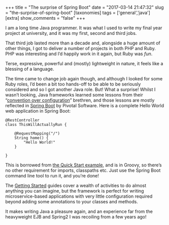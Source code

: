 +++
title = "The surprise of Spring Boot"
date = "2017-03-14 21:47:32"
slug = "the-surprise-of-spring-boot"
[taxonomies]
tags = ['general','java']
[extra]
show_comments = "false"
+++

I am a long time Java programmer. It was what I used to write my final year project at university, and it was my first, second and third jobs.

That third job lasted more than a decade and, alongside a huge amount of other things, I got to deliver a number of projects in both PHP and Ruby. PHP was interesting and I’d happily work in it again, but Ruby was *fun*.

Terse, expressive, powerful and (mostly) lightweight in nature, it feels like a blessing of a language.

The time came to change job again though, and although I looked for some Ruby roles, I’d been a bit too hands-off to be able to be seriously considered and so I got another Java role. But! What a surprise! Whilst I wasn’t looking, Java frameworks learned some lessons from their “[convention over configuration](https://en.wikipedia.org/wiki/Convention_over_configuration)” brethren, and those lessons are mostly reflected in [Spring Boot](https://projects.spring.io/spring-boot/) by Pivotal Software. Here is a complete Hello World web application in Spring Boot:

```
@RestController
class ThisWillActuallyRun {

    @RequestMapping("/")
    String home() {
        "Hello World!"
    }

}
```

This is borrowed from [the Quick Start example](http://docs.spring.io/spring-boot/docs/current-SNAPSHOT/reference/htmlsingle/#getting-started-cli-example), and is in Groovy, so there’s no other requirement for imports, classpaths etc. Just use the Spring Boot command line tool to run it, and you’re done!

The [Getting Started](https://spring.io/guides#gs) guides cover a wealth of activities to do almost anything you can imagine, but the framework is perfect for writing microservice-based applications with very little configuration required beyond adding some annotations to your classes and methods.

It makes writing Java a pleasure again, and an experience far from the heavyweight EJB and Spring2 I was recoiling from a few years ago!
